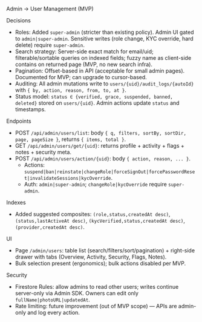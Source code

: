 Admin → User Management (MVP)

Decisions
- Roles: Added `super-admin` (stricter than existing policy). Admin UI gated to `admin|super-admin`. Sensitive writes (role change, KYC override, hard delete) require `super-admin`.
- Search strategy: Server-side exact match for email/uid; filterable/sortable queries on indexed fields; fuzzy name as client-side contains on returned page (MVP, no new search infra).
- Pagination: Offset-based in API (acceptable for small admin pages). Documented for MVP; can upgrade to cursor-based.
- Auditing: All admin mutations write to `users/{uid}/audit_logs/{autoId}` with `{ by, action, reason, from, to, at }`.
- Status model: `status ∈ {verified, grace, suspended, banned, deleted}` stored on `users/{uid}`. Admin actions update `status` and timestamps.

Endpoints
- POST `/api/admin/users/list`: body `{ q, filters, sortBy, sortDir, page, pageSize }`, returns `{ items, total }`.
- GET `/api/admin/users/get/{uid}`: returns profile + activity + flags + notes + security meta.
- POST `/api/admin/users/action/{uid}`: body `{ action, reason, ... }`.
  - Actions: `suspend|ban|reinstate|changeRole|forceSignOut|forcePasswordReset|invalidateSessions|kycOverride`.
  - Auth: `admin|super-admin`; `changeRole|kycOverride` require `super-admin`.

Indexes
- Added suggested composites: `(role,status,createdAt desc)`, `(status,lastActiveAt desc)`, `(kycVerified,status,createdAt desc)`, `(provider,createdAt desc)`.

UI
- Page `/admin/users`: table list (search/filters/sort/pagination) + right-side drawer with tabs (Overview, Activity, Security, Flags, Notes).
- Bulk selection present (ergonomics); bulk actions disabled per MVP.

Security
- Firestore Rules: allow admins to read other users; writes continue server-only via Admin SDK. Owners can edit only `fullName|photoURL|updatedAt`.
- Rate limiting: future improvement (out of MVP scope) — APIs are admin-only and log every action.


